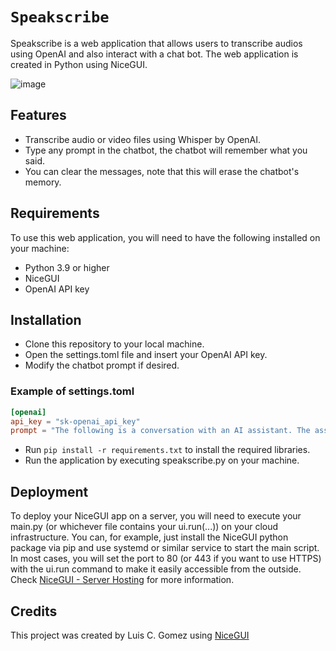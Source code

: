 # `Speakscribe`
Speakscribe is a web application that allows users to transcribe audios using OpenAI and also interact with a chat bot. The web application is created in Python using NiceGUI.

![image](https://user-images.githubusercontent.com/46666572/228412224-4534eb88-2b9d-4713-ac62-3ed1d3b10788.png)

## Features

- Transcribe audio or video files using Whisper by OpenAI.
- Type any prompt in the chatbot, the chatbot will remember what you said.
- You can clear the messages, note that this will erase the chatbot's memory.

## Requirements
To use this web application, you will need to have the following installed on your machine:

- Python 3.9 or higher
- NiceGUI
- OpenAI API key

## Installation

- Clone this repository to your local machine.
- Open the settings.toml file and insert your OpenAI API key.
- Modify the chatbot prompt if desired.

### Example of settings.toml
```toml
[openai]
api_key = "sk-openai_api_key"
prompt = "The following is a conversation with an AI assistant. The assistant is helpful, creative, clever, and very friendly.\n\n"
```

- Run `pip install -r requirements.txt` to install the required libraries.
- Run the application by executing speakscribe.py on your machine.

## Deployment
To deploy your NiceGUI app on a server, you will need to execute your main.py (or whichever file contains your ui.run(...)) on your cloud infrastructure. You can, for example, just install the NiceGUI python package via pip and use systemd or similar service to start the main script. In most cases, you will set the port to 80 (or 443 if you want to use HTTPS) with the ui.run command to make it easily accessible from the outside. Check [NiceGUI - Server Hosting](https://nicegui.io/documentation#server_hosting) for more information.

## Credits
This project was created by Luis C. Gomez using [NiceGUI](https://github.com/zauberzeug/nicegui/)
